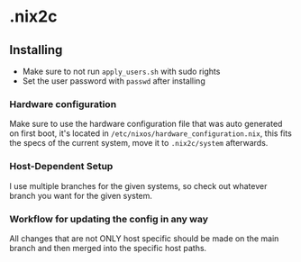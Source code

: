 # .nix2c

## Installing
- Make sure to not run `apply_users.sh` with sudo rights
- Set the user password with `passwd` after installing

### Hardware configuration
Make sure to use the hardware configuration file that was auto generated on first boot, it's located in `/etc/nixos/hardware_configuration.nix`, this fits the specs of the current system, move it to `.nix2c/system` afterwards.

### Host-Dependent Setup
I use multiple branches for the given systems, so check out whatever branch you want for the given system.

### Workflow for updating the config in any way
All changes that are not ONLY host specific should be made on the main branch and then merged into the specific host paths.